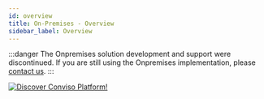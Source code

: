 ```yaml
---
id: overview
title: On-Premises - Overview
sidebar_label: Overview
---
```


:::danger
The Onpremises solution development and support were discontinued. If you are still using the Onpremises implementation, please [contact us](https://convisoappsec.com).
:::

<!--
:::note
Do you wanna talk with one of our specialists about On-Premises solution? [contact us](https://convisoappsec.com).
:::

/** ## Overview

Conviso Platform is a software platform that supports all security practices in a software development pipeline and improves vulnerability management.
With Conviso Platform, security stops being a bottleneck. It becomes a continuous activity integrated into the whole software development life cycle, incorporating best practices with the correct projects running at the right moments, and without reducing the speed of your business.  


## Requirements
- Minimum hardware requirements:
    - 2 vCPU
    - 4GB Ram
    - 100GB Disk
- Operating System: Linux based
- Docker Engine: Refer to https://docs.docker.com/engine/install/
- Docker Compose: Refer to https://docs.docker.com/compose/install/
- Conviso Platform On Premises Access Token (Contact us)
- Conviso Platform On Premises License (Contact us)

## Firewall Rules

- Inbound: 443 (HTTPS)
- Outbound: All

-->

[![Discover Conviso Platform!](https://no-cache.hubspot.com/cta/default/5613826/interactive-125788977029.png)](https://cta-service-cms2.hubspot.com/web-interactives/public/v1/track/redirect?encryptedPayload=AVxigLKtcWzoFbzpyImNNQsXC9S54LjJuklwM39zNd7hvSoR%2FVTX%2FXjNdqdcIIDaZwGiNwYii5hXwRR06puch8xINMyL3EXxTMuSG8Le9if9juV3u%2F%2BX%2FCKsCZN1tLpW39gGnNpiLedq%2BrrfmYxgh8G%2BTcRBEWaKasQ%3D&webInteractiveContentId=125788977029&portalId=5613826)